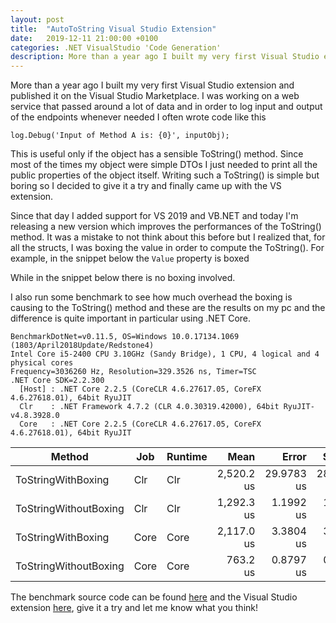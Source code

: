 ```yaml
---
layout: post
title:  "AutoToString Visual Studio Extension"
date:   2019-12-11 21:00:00 +0100
categories: .NET VisualStudio 'Code Generation'
description: More than a year ago I built my very first Visual Studio extension
---
```

More than a year ago I built my very first Visual Studio extension and published it on the Visual Studio Marketplace. I was working on a web service that passed around a lot of data and in order to log input and output of the endpoints whenever needed I often wrote code like this

    log.Debug('Input of Method A is: {0}', inputObj);

This is useful only if the object has a sensible ToString() method. Since most of the times my object were simple DTOs I just needed to print all the public properties of the object itself. Writing such a ToString() is simple but boring so I decided to give it a try and finally came up with the VS extension.

Since that day I added support for VS 2019 and VB.NET and today I'm releasing a new version which improves the performances of the ToString() method. It was a mistake to not think about this before but I realized that, for all the structs, I was boxing the value in order to compute the ToString(). For example, in the snippet below the `Value` property is boxed

<script src="https://gist.github.com/davidelettieri/891f36098356d5273882da015c9f3e6a.js"></script>

While in the snippet below there is no boxing involved.

<script src="https://gist.github.com/davidelettieri/b3326ad2a7cb811c320037184529ab04.js"></script>

I also run some benchmark to see how much overhead the boxing is causing to the ToString() method and these are the results on my pc and the difference is quite important in particular using .NET Core.

<pre><code>BenchmarkDotNet=v0.11.5, OS=Windows 10.0.17134.1069 (1803/April2018Update/Redstone4)
Intel Core i5-2400 CPU 3.10GHz (Sandy Bridge), 1 CPU, 4 logical and 4 physical cores
Frequency=3036260 Hz, Resolution=329.3526 ns, Timer=TSC
.NET Core SDK=2.2.300
  [Host] : .NET Core 2.2.5 (CoreCLR 4.6.27617.05, CoreFX 4.6.27618.01), 64bit RyuJIT
  Clr    : .NET Framework 4.7.2 (CLR 4.0.30319.42000), 64bit RyuJIT-v4.8.3928.0
  Core   : .NET Core 2.2.5 (CoreCLR 4.6.27617.05, CoreFX 4.6.27618.01), 64bit RyuJIT</code></pre>


|                Method |  Job | Runtime |       Mean |      Error |     StdDev | Rank |
|---------------------- |----- |-------- |-----------:|-----------:|-----------:|-----:|
|    ToStringWithBoxing |  Clr |     Clr | 2,520.2 us | 29.9783 us | 28.0417 us |    4 |
| ToStringWithoutBoxing |  Clr |     Clr | 1,292.3 us |  1.1992 us |  1.0630 us |    2 |
|    ToStringWithBoxing | Core |    Core | 2,117.0 us |  3.3804 us |  3.1620 us |    3 |
| ToStringWithoutBoxing | Core |    Core |   763.2 us |  0.8797 us |  0.7346 us |    1 |


The benchmark source code can be found [here](https://github.com/davidelettieri/ToStringBenchmark "ToString benchmark repository") and the Visual Studio extension [here](https://marketplace.visualstudio.com/items?itemName=DavideLettieri.AutoToString), give it a try and let me know what you think!